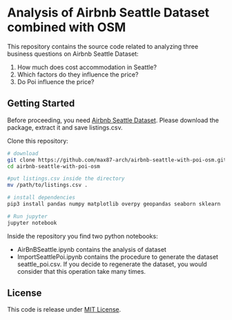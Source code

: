 # Analysis of Airbnb Seattle Dataset combined with OSM
This repository contains the source code related to analyzing three business questions on Airbnb Seattle Dataset:

1. How much does cost accommodation in Seattle?
2. Which factors do they influence the price?
3. Do Poi influence the price?

## Getting Started

Before proceeding, you need [Airbnb Seattle Dataset](https://www.kaggle.com/airbnb/seattle/data). Please download the package, extract it and save listings.csv.

Clone this repository:

```bash
# download
git clone https://github.com/max87-arch/airbnb-seattle-with-poi-osm.git
cd airbnb-seattle-with-poi-osm

#put listings.csv inside the directory
mv /path/to/listings.csv .

# install dependencies
pip3 install pandas numpy matplotlib overpy geopandas seaborn sklearn

# Run jupyter
jupyter notebook
```

Inside the repository you find two python notebooks:

* AirBnBSeattle.ipynb contains the analysis of dataset
* ImportSeattlePoi.ipynb contains the procedure to generate the dataset seattle_poi.csv. If you decide to regenerate the dataset,  you would consider that this operation take many times.

## License
This code is release under [MIT License](LICENSE).
